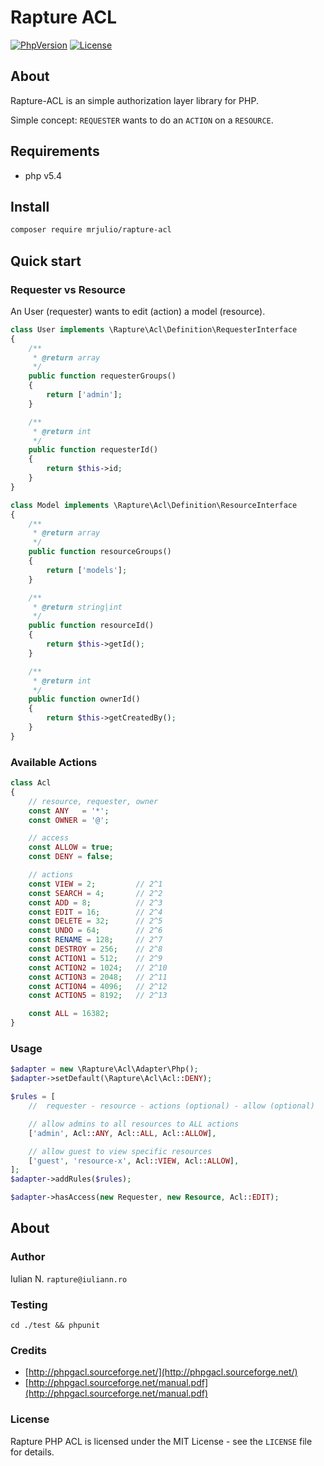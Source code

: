 # Rapture ACL

[![PhpVersion](https://img.shields.io/badge/php-5.4-orange.svg?style=flat-square)](#)
[![License](https://img.shields.io/badge/license-MIT-blue.svg?style=flat-square)](#)


## About

Rapture-ACL is an simple authorization layer library for PHP.

Simple concept: `REQUESTER` wants to do an `ACTION` on a `RESOURCE`.


## Requirements

- php v5.4


## Install

```bash
composer require mrjulio/rapture-acl
```


## Quick start

### Requester vs Resource

An User (requester) wants to edit (action) a model (resource).

```php
class User implements \Rapture\Acl\Definition\RequesterInterface
{
    /**
     * @return array
     */
    public function requesterGroups()
    {
        return ['admin'];
    }

    /**
     * @return int
     */
    public function requesterId()
    {
        return $this->id;
    }
}
```

```php
class Model implements \Rapture\Acl\Definition\ResourceInterface
{
    /**
     * @return array
     */
    public function resourceGroups()
    {
        return ['models'];
    }

    /**
     * @return string|int
     */
    public function resourceId()
    {
        return $this->getId();
    }

    /**
     * @return int
     */
    public function ownerId()
    {
        return $this->getCreatedBy();
    }
}
```

### Available Actions

```php
class Acl
{
    // resource, requester, owner
    const ANY   = '*';
    const OWNER = '@';

    // access
    const ALLOW = true;
    const DENY = false;

    // actions
    const VIEW = 2;         // 2^1
    const SEARCH = 4;       // 2^2
    const ADD = 8;          // 2^3
    const EDIT = 16;        // 2^4
    const DELETE = 32;      // 2^5
    const UNDO = 64;        // 2^6
    const RENAME = 128;     // 2^7
    const DESTROY = 256;    // 2^8
    const ACTION1 = 512;    // 2^9
    const ACTION2 = 1024;   // 2^10
    const ACTION3 = 2048;   // 2^11
    const ACTION4 = 4096;   // 2^12
    const ACTION5 = 8192;   // 2^13

    const ALL = 16382;
}
```


### Usage

```php
$adapter = new \Rapture\Acl\Adapter\Php();
$adapter->setDefault(\Rapture\Acl\Acl::DENY);

$rules = [
    //  requester - resource - actions (optional) - allow (optional)

    // allow admins to all resources to ALL actions
    ['admin', Acl::ANY, Acl::ALL, Acl::ALLOW],

    // allow guest to view specific resources
    ['guest', 'resource-x', Acl::VIEW, Acl::ALLOW],
];
$adapter->addRules($rules);

$adapter->hasAccess(new Requester, new Resource, Acl::EDIT);
```



## About

### Author

Iulian N. `rapture@iuliann.ro`

### Testing

```
cd ./test && phpunit
```

### Credits

- [http://phpgacl.sourceforge.net/](http://phpgacl.sourceforge.net/)
- [http://phpgacl.sourceforge.net/manual.pdf](http://phpgacl.sourceforge.net/manual.pdf)

### License

Rapture PHP ACL is licensed under the MIT License - see the `LICENSE` file for details.
